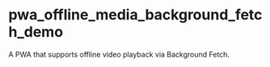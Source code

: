 # pwa_offline_media_background_fetch_demo
A PWA that supports offline video playback via Background Fetch.
